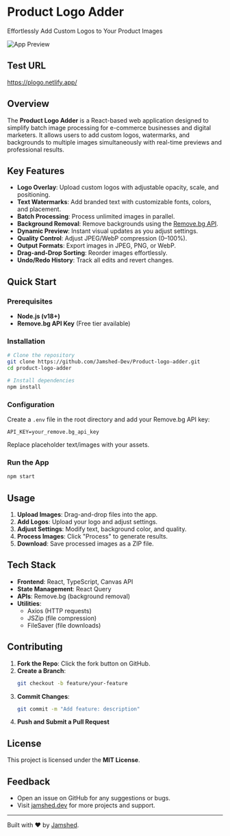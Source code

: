 # Product Logo Adder

Effortlessly Add Custom Logos to Your Product Images

![App Preview](https://finesseglow.com/wp-content/uploads/2025/02/AXIS-Y-Dark-Spot-Correcting-Glow-Serum-50ml-09.png)

## Test URL
https://plogo.netlify.app/

## Overview
The **Product Logo Adder** is a React-based web application designed to simplify batch image processing for e-commerce businesses and digital marketers. It allows users to add custom logos, watermarks, and backgrounds to multiple images simultaneously with real-time previews and professional results.

## Key Features
- **Logo Overlay**: Upload custom logos with adjustable opacity, scale, and positioning.
- **Text Watermarks**: Add branded text with customizable fonts, colors, and placement.
- **Batch Processing**: Process unlimited images in parallel.
- **Background Removal**: Remove backgrounds using the [Remove.bg API](https://www.remove.bg/api).
- **Dynamic Preview**: Instant visual updates as you adjust settings.
- **Quality Control**: Adjust JPEG/WebP compression (0–100%).
- **Output Formats**: Export images in JPEG, PNG, or WebP.
- **Drag-and-Drop Sorting**: Reorder images effortlessly.
- **Undo/Redo History**: Track all edits and revert changes.

## Quick Start

### Prerequisites
- **Node.js (v18+)**
- **Remove.bg API Key** (Free tier available)

### Installation
```bash
# Clone the repository
git clone https://github.com/Jamshed-Dev/Product-logo-adder.git  
cd product-logo-adder  

# Install dependencies
npm install  
```

### Configuration
Create a `.env` file in the root directory and add your Remove.bg API key:
```env
API_KEY=your_remove.bg_api_key  
```
Replace placeholder text/images with your assets.

### Run the App
```bash
npm start  
```

## Usage
1. **Upload Images**: Drag-and-drop files into the app.
2. **Add Logos**: Upload your logo and adjust settings.
3. **Adjust Settings**: Modify text, background color, and quality.
4. **Process Images**: Click "Process" to generate results.
5. **Download**: Save processed images as a ZIP file.

## Tech Stack
- **Frontend**: React, TypeScript, Canvas API
- **State Management**: React Query
- **APIs**: Remove.bg (background removal)
- **Utilities**:
  - Axios (HTTP requests)
  - JSZip (file compression)
  - FileSaver (file downloads)

## Contributing
1. **Fork the Repo**: Click the fork button on GitHub.
2. **Create a Branch**:
   ```bash
   git checkout -b feature/your-feature
   ```
3. **Commit Changes**:
   ```bash
   git commit -m "Add feature: description"
   ```
4. **Push and Submit a Pull Request**

## License
This project is licensed under the **MIT License**.

## Feedback
- Open an issue on GitHub for any suggestions or bugs.
- Visit [jamshed.dev](https://jamshed.dev) for more projects and support.

---

Built with ❤️ by [Jamshed](https://github.com/Jamshed-Dev).

